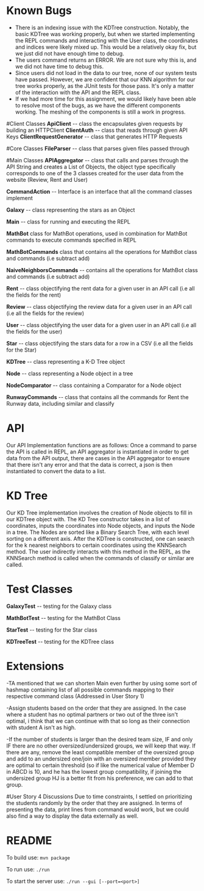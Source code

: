 
# Known Bugs
- There is an indexing issue with the KDTree construction. Notably, the basic KDTree was working properly, but when we started implementing the REPL commands and interacting with the User class, the coordinates and indices were likely mixed up. This would be a relatively okay fix, but we just did not have enough time to debug.
- The users command returns an ERROR. We are not sure why this is, and we did not have time to debug this.
- Since users did not load in the data to our tree, none of our system tests have passed. However, we are confident that our KNN algorithm for our tree works properly, as the JUnit tests for those pass. It's only a matter of the interaction with the API and the REPL class. 
- If we had more time for this assignment, we would likely have been able to resolve most of the bugs, as we have the different components working. The meshing of the components is still a work in progress.


#Client Classes
**ApiClient** -- class the encapsulates given requests by building an HTTPClient
**ClientAuth** -- class that reads through given API Keys
**ClientRequestGenerator** -- class that generates HTTP Requests

#Core Classes
**FileParser** -- class that parses given files passed through

#Main Classes
**APIAggregator**  -- class that calls and  parses through the API String and creates a List of Objects, the object type 
specifically corresponds to one of the 3 classes created for the user data from the website (Review, Rent and User)

**CommandAction** -- Interface is an interface that all the command classes implement

**Galaxy** -- class representing the stars as an Object 

**Main** --  class for running and executing the REPL

**MathBot** class for MathBot operations, used in combination for MathBot commands to execute commands specified 
in REPL

**MathBotCommands** class that contains all the operations for MathBot class and commands (i.e subtract add)

**NaiveNeighborsCommands** --  contains all the operations for MathBot class and commands (i.e subtract add)

**Rent** -- class objectifying the rent data for a given user in an API call (i.e all the fields for the rent)

**Review** -- class objectifying the review data for a given user in an API call (i.e all the fields for the review)

**User** -- class objectifying the user data for a given user in an API call (i.e all the fields for the user)

**Star** -- class objectifying the stars data for a row  in a CSV  (i.e all the fields for the Star)

**KDTree** -- class representing a K-D Tree object

**Node** -- class representing a Node object in a tree

**NodeComparator** -- class containing a Comparator for a Node object

**RunwayCommands** -- class that contains all the commands for Rent the Runway data, including similar and classify





# API
Our API Implementation functions are as follows: Once a command to parse the API is called in REPL, an API aggregator 
is instantiated in order to get data from the API output, there are cases in the API aggregator to ensure that there
isn't any error and that the data is correct, a json is then instantiated to convert the data to a list.

# KD Tree
Our KD Tree implementation involves the creation of Node objects to fill in our KDTree object with. The KD Tree constructor
takes in a list of coordinates, inputs the coordinates into Node objects, and inputs the Node in a tree. The Nodes are 
sorted like a Binary Search Tree, with each level sorting on a different axis. After the KDTree is constructed, one can
search for the k nearest neighbors to certain coordinates using the KNNSearch method. The user indirectly interacts with
this method in the REPL, as the KNNSearch method is called when the commands of classify or similar are called. 

# Test Classes
**GalaxyTest** -- testing for the Galaxy class

**MathBotTest** -- testing for the MathBot Class

**StarTest** -- testing for the Star class

**KDTreeTest** -- testing for the KDTree class

# Extensions
-TA mentioned that we can shorten Main even further by using some sort of hashmap containing list of all possible
commands mapping to their respective command class (Addressed in User Story 1)

-Assign students based on the order that they are assigned. In the case where a student has no optimal partners or two out of the three isn't optimal, i think that we can continue with that so long as their connection with student A isn't as high.

-If the number of students is larger than the desired team size, IF and only IF there are no other oversized/undersized groups, we will keep that way. If there are any,  remove the least compatible member of the oversized group and add to an undersized one/join with an oversized member provided they are optimal to certain threshold (so if like the numerical value of Member D in ABCD is 10,  and he has the lowest group compatibility, if joining the undersized group HJ is a better fit from his preference, we can add to that group.



#User Story 4 Discussions
Due to time constraints, I settled on prioritizing the students randomly by the order that they are assigned. 
In terms of presenting the data, print lines from command would work, but we could also find a way to display the data 
externally as well. 

# README
To build use:
`mvn package`

To run use:
`./run`

To start the server use:
`./run --gui [--port=<port>]`



